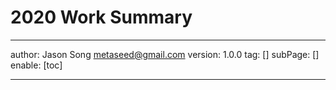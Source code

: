 # 2020 Work Summary
---
author: Jason Song <metaseed@gmail.com>
version: 1.0.0
tag: []
subPage: []
enable: [toc]

---

